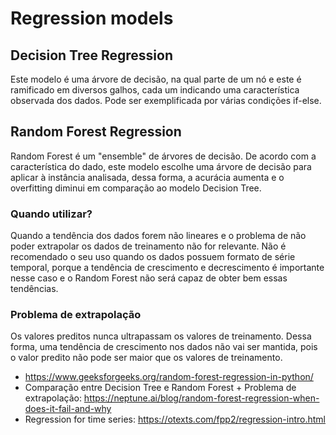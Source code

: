 # Regression models

## Decision Tree Regression
Este modelo é uma árvore de decisão, na qual parte de um nó e este é ramificado em diversos galhos, cada um indicando uma característica observada dos dados. Pode ser exemplificada por várias condições if-else.

## Random Forest Regression
Random Forest é um "ensemble" de árvores de decisão. De acordo com a característica do dado, este modelo escolhe uma árvore de decisão para aplicar à instância analisada, dessa forma, a acurácia aumenta e o overfitting diminui em comparação ao modelo Decision Tree. 

### Quando utilizar?
Quando a tendência dos dados forem não lineares e o problema de não poder extrapolar os dados de treinamento não for relevante. Não é recomendado o seu uso quando os dados possuem formato de série temporal, porque a tendência de crescimento e decrescimento é importante nesse caso e o Random Forest não será capaz de obter bem essas tendências.

### Problema de extrapolação
Os valores preditos nunca ultrapassam os valores de treinamento. Dessa forma, uma tendência de crescimento nos dados não vai ser mantida, pois o valor predito não pode ser maior que os valores de treinamento.

- https://www.geeksforgeeks.org/random-forest-regression-in-python/
- Comparação entre Decision Tree e Random Forest + Problema de extrapolação: https://neptune.ai/blog/random-forest-regression-when-does-it-fail-and-why
- Regression for time series: https://otexts.com/fpp2/regression-intro.html
